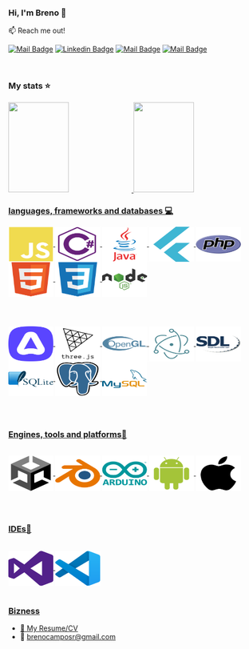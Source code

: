 ### Hi, I'm Breno 👋

:mailbox: Reach me out!

[![Mail Badge](https://img.shields.io/badge/-Brenin-e74c3c?style=flat&labelColor=e74c3c&logo=youtube&logoColor=white)](https://www.youtube.com/@VRBEATS2001) 
[![Linkedin Badge](https://img.shields.io/badge/-Breno_Campos-0e76a8?style=flat&labelColor=0e76a8&logo=linkedin&logoColor=white)](https://www.linkedin.com/in/breno-campos-b1ab24193/) 
[![Mail Badge](https://img.shields.io/badge/-@volt.mix_808-e84393?style=flat&labelColor=e84393&logo=instagram&logoColor=white)](https://www.instagram.com/volt.mix_808) 
[![Mail Badge](https://img.shields.io/badge/-Breno_Campos-c0392b?style=flat&labelColor=c0392b&logo=gmail&logoColor=white)](mailto:brenocamposr@gmail.com)


<br/>

### My stats ⭐

<div>
  <a href="https://github.com/Brenin1991">
  <img height="180em" width="49%" src="https://github-readme-stats.vercel.app/api?username=Brenin1991&show_icons=true&include_all_commits=true&count_private=true&theme=gruvbox"/>
  <img height="180em" width="49%" src="https://github-readme-stats.vercel.app/api/top-langs/?username=Brenin1991&layout=compact&langs_count=6&theme=gruvbox"/>
</div>

### languages, frameworks and databases 💻

<div style="display: inline_block">
  <img align="center" alt="Js" height="70" width="90" src="https://raw.githubusercontent.com/devicons/devicon/master/icons/javascript/javascript-plain.svg">
  <img align="center" alt="Js" height="70" width="90" src="https://raw.githubusercontent.com/devicons/devicon/master/icons/csharp/csharp-line.svg">
  <img align="center" alt="Js" height="70" width="90" src="https://raw.githubusercontent.com/devicons/devicon/master/icons/java/java-original-wordmark.svg">
  <img align="center" alt="Js" height="70" width="90" src="https://raw.githubusercontent.com/devicons/devicon/master/icons/flutter/flutter-plain.svg">
  <img align="center" alt="Js" height="70" width="90" src="https://raw.githubusercontent.com/devicons/devicon/master/icons/php/php-original.svg">
    <img align="center" alt="HTML" height="70" width="90" src="https://raw.githubusercontent.com/devicons/devicon/master/icons/html5/html5-original.svg">
  <img align="center" alt="CSS" height="70" width="90" src="https://raw.githubusercontent.com/devicons/devicon/master/icons/css3/css3-original.svg">
  <img align="center" alt="Js" height="70" width="90" src="https://raw.githubusercontent.com/devicons/devicon/master/icons/nodejs/nodejs-original-wordmark.svg">
</div>

### ‎ 
<div style="display: inline_block">
  <img align="center" alt="Js" height="70" width="90" src="https://raw.githubusercontent.com/devicons/devicon/master/icons/adonisjs/adonisjs-original.svg">
  <img align="center" alt="Js" height="70" width="90" src="https://raw.githubusercontent.com/devicons/devicon/master/icons/threejs/threejs-original-wordmark.svg">
  <img align="center" alt="Js" height="70" width="90" src="https://raw.githubusercontent.com/devicons/devicon/master/icons/opengl/opengl-plain.svg">
  <img align="center" alt="Js" height="70" width="90" src="https://raw.githubusercontent.com/devicons/devicon/master/icons/electron/electron-original.svg">
  <img align="center" alt="Js" height="70" width="90" src="https://raw.githubusercontent.com/devicons/devicon/master/icons/sdl/sdl-original.svg">
  <img align="center" alt="Js" height="70" width="90" src="https://raw.githubusercontent.com/devicons/devicon/master/icons/sqlite/sqlite-original-wordmark.svg">
   <img align="center" alt="Js" height="70" width="90" src="https://raw.githubusercontent.com/devicons/devicon/master/icons/postgresql/postgresql-original.svg">
   <img align="center" alt="Js" height="70" width="90" src="https://raw.githubusercontent.com/devicons/devicon/master/icons/mysql/mysql-original-wordmark.svg">
</div>

### ‎ 

### Engines, tools and platforms🔧

<div style="display: inline_block"><br>
  <img align="center" alt="Js" height="70" width="90" src="https://raw.githubusercontent.com/devicons/devicon/master/icons/unity/unity-original.svg">
  <img align="center" alt="Js" height="70" width="90" src="https://raw.githubusercontent.com/devicons/devicon/master/icons/blender/blender-original.svg">
  <img align="center" alt="Js" height="70" width="90" src="https://raw.githubusercontent.com/devicons/devicon/master/icons/arduino/arduino-original-wordmark.svg">
  <img align="center" alt="Js" height="70" width="90" src="https://raw.githubusercontent.com/devicons/devicon/master/icons/android/android-original.svg">
  <img align="center" alt="Js" height="70" width="90" src="https://raw.githubusercontent.com/devicons/devicon/master/icons/apple/apple-original.svg">
</div>

### ‎ 

### IDEs🔧

<div style="display: inline_block"><br>
  <img align="center" alt="Js" height="70" width="90" src="https://raw.githubusercontent.com/devicons/devicon/master/icons/visualstudio/visualstudio-plain.svg">
   <img align="center" alt="Js" height="70" width="90" src="https://raw.githubusercontent.com/devicons/devicon/master/icons/vscode/vscode-original.svg">
</div>





<br/>

### Bizness
- :paperclip: [My Resume/CV](https://drive.google.com/file/d/12z5Ig5x4RNoIUpQ-M7AMl1NL8FTIvlaU/view?usp=sharing)
- :email: brenocamposr@gmail.com


